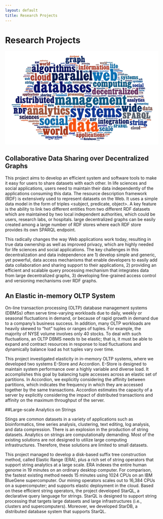 ```yaml
---
layout: default
title: Research Projects
---
```


# Research Projects

![crosscloud](/research/essamWordCloud.jpg)


## Collaborative Data Sharing over Decentralized Graphs

This project aims to develop an efficient system and software tools to make it easy for users to share datasets with each other. In life sciences and social applications, users need to maintain their data independently of the applications consuming this data. The resource description framework (RDF) is extensively used to represent datasets on the Web. It uses a simple data model in the form of triples <subject, predicate, object>. A key feature is the ability to link two different entities from two different RDF datasets which are maintained by two local independent authorities, which could be users, research labs, or hospitals. large decentralized graphs can be easily created among a large number of RDF stores where each RDF store provides its own SPARQL endpoint. 


This radically changes the way Web applications work today, resulting in true data ownership as well as improved privacy, which are highly needed for life sciences and social applications. 
The key challenges in this decentralization and data independence are 1) develop simple and generic, yet powerful, data access mechanisms that enable developers to easily add data collaboration and sharing support to their applications, 2) providing an efficient and scalable query processing mechanism that integrates data from large decentralized graphs, 3) developing fine-grained access control and versioning mechanisms over RDF graphs.     



## An Elastic in-memory OLTP System

On-line transaction processing (OLTP) database management systems
(DBMSs) often serve time-varying workloads due to daily,
weekly or seasonal fluctuations in demand, or because of rapid
growth in demand due to a company’s business success. In addition,
many OLTP workloads are heavily skewed to “hot” tuples
or ranges of tuples. For example, the majority of NYSE volume
involves only 40 stocks. To deal with such fluctuations, an OLTP
DBMS needs to be elastic; that is, it must be able to expand and
contract resources in response to load fluctuations and dynamically
balance load as hot tuples vary over time. 

This project investigated elasticity in in-memory OLTP systems, where we developed two systems
E-Store and Accordion. E-Store is designed to maintain system performance over a highly
variable and diverse load. It accomplishes this goal by balancing
tuple accesses across an elastic set of partitions. In Accordion, we explicitly considering the affinity between partitions, which indicates the frequency in which they
are accessed together by the same transactions. Accordion estimates
the capacity of a server by explicitly considering the impact
of distributed transactions and affinity on the maximum throughput
of the server.

##Large-scale Analytics on Strings

Stings are common datasets in a variety of applications such as bioinformatics,
time series analysis, clustering, text editing, log analysis, and data compression. 
There is an explosion in the production of string datasets. Analytics on strings are computationally demanding. Most of the existing solutions are not designed to utilize large computing infrastructures. Therefore, these solutions are limited to small datasets.

This project managed to develop a disk-based suffix tree construction
method, called Elastic Range (ERA), plus a rich
set of string operators that support string analytics at a large scale. 
ERA indexes the entire human genome in 19 minutes on an ordinary desktop
computer. For comparison, the fastest existing method needs 15 minutes using 1024 CPUs on an IBM BlueGene supercomputer. Our mining operators scales out to 16,384 CPUs on a supercomputer;
and supports elastic deployment in the cloud. Based on these efficient string operators, the project developed StarQL, a declarative query language for strings. StarQL is designed to support string processing that targets large datasets and large infrastructures (i.e., clusters and supercomputers). Moreover, we developed StarDB, a distributed database system that supports StarQL.  





